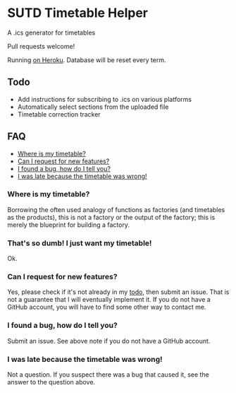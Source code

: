# SUTD Timetable Helper
A .ics generator for timetables

Pull requests welcome!

Running [on Heroku](http://timetable.sutd.design/). Database will be reset every term.

## Todo
- Add instructions for subscribing to .ics on various platforms
- Automatically select sections from the uploaded file
- Timetable correction tracker

## FAQ
- [Where is my timetable?](#where-is-my-timetable)
- [Can I request for new features?](#can-i-request-for-new-features)
- [I found a bug, how do I tell you?](#i-found-a-bug-how-do-i-tell-you)
- [I was late because the timetable was wrong!](#i-was-late-because-the-timetable-was-wrong)

### Where is my timetable?
Borrowing the often used analogy of functions as factories (and timetables as the products), this is not a factory or the output of the factory; this is merely the blueprint for building a factory.

### That's so dumb! I just want my timetable!
Ok.

### Can I request for new features?
Yes, please check if it's not already in my [todo](#todo), then submit an issue. That is not a guarantee that I will eventually implement it. If you do not have a GitHub account, you will have to find some other way to contact me.

### I found a bug, how do I tell you?
Submit an issue. See above note if you do not have a GitHub account.

### I was late because the timetable was wrong!
Not a question. If you suspect there was a bug that caused it, see the answer to the question above.
